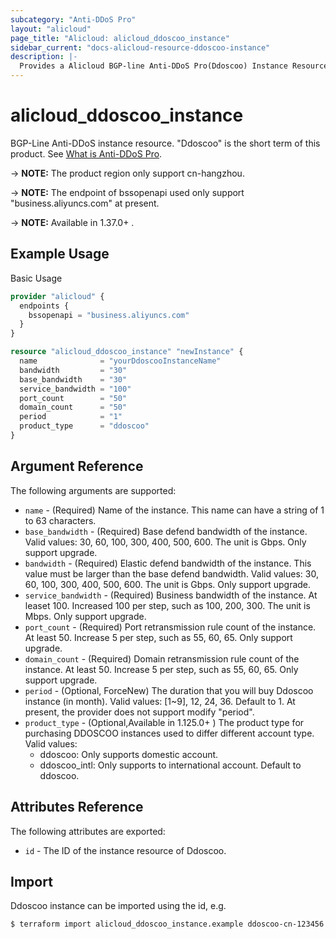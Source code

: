 ```yaml
---
subcategory: "Anti-DDoS Pro"
layout: "alicloud"
page_title: "Alicloud: alicloud_ddoscoo_instance"
sidebar_current: "docs-alicloud-resource-ddoscoo-instance"
description: |-
  Provides a Alicloud BGP-line Anti-DDoS Pro(Ddoscoo) Instance Resource.
---
```


# alicloud_ddoscoo_instance

BGP-Line Anti-DDoS instance resource. "Ddoscoo" is the short term of this product. See [What is Anti-DDoS Pro](https://www.alibabacloud.com/help/doc-detail/69319.htm).

-> **NOTE:** The product region only support cn-hangzhou.

-> **NOTE:** The endpoint of bssopenapi used only support "business.aliyuncs.com" at present.

-> **NOTE:** Available in 1.37.0+ .

## Example Usage

Basic Usage

```terraform
provider "alicloud" {
  endpoints {
    bssopenapi = "business.aliyuncs.com"
  }
}

resource "alicloud_ddoscoo_instance" "newInstance" {
  name              = "yourDdoscooInstanceName"
  bandwidth         = "30"
  base_bandwidth    = "30"
  service_bandwidth = "100"
  port_count        = "50"
  domain_count      = "50"
  period            = "1"
  product_type      = "ddoscoo"
}
```
## Argument Reference

The following arguments are supported:

* `name` - (Required) Name of the instance. This name can have a string of 1 to 63 characters.
* `base_bandwidth` - (Required) Base defend bandwidth of the instance. Valid values: 30, 60, 100, 300, 400, 500, 600. The unit is Gbps. Only support upgrade.
* `bandwidth` - (Required) Elastic defend bandwidth of the instance. This value must be larger than the base defend bandwidth. Valid values: 30, 60, 100, 300, 400, 500, 600. The unit is Gbps. Only support upgrade.
* `service_bandwidth` - (Required) Business bandwidth of the instance. At leaset 100. Increased 100 per step, such as 100, 200, 300. The unit is Mbps. Only support upgrade.
* `port_count` - (Required) Port retransmission rule count of the instance. At least 50. Increase 5 per step, such as 55, 60, 65. Only support upgrade.
* `domain_count` - (Required) Domain retransmission rule count of the instance. At least 50. Increase 5 per step, such as 55, 60, 65. Only support upgrade.
* `period` - (Optional, ForceNew) The duration that you will buy Ddoscoo instance (in month). Valid values: [1~9], 12, 24, 36. Default to 1. At present, the provider does not support modify "period".
* `product_type` - (Optional,Available in 1.125.0+ ) The product type for purchasing DDOSCOO instances used to differ different account type. Valid values:
  - ddoscoo: Only supports domestic account.
  - ddoscoo_intl: Only supports to international account.
  Default to ddoscoo.
## Attributes Reference

The following attributes are exported:

* `id` - The ID of the instance resource of Ddoscoo.

## Import

Ddoscoo instance can be imported using the id, e.g.

```shell
$ terraform import alicloud_ddoscoo_instance.example ddoscoo-cn-123456
```
